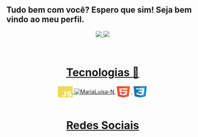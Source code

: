 ## Tudo bem com você? Espero que sim! Seja bem vindo ao meu perfil. 

<div align="center">
  <a href="https://github.com/MariaLuisaMesquita">
  <img height="180em" src="https://github-readme-stats.vercel.app/api?username=MariaLuisa&show_icons=true&theme=shadow_red&include_all_commits=true&count_private=true"/>
  <img height="180em" src="https://github-readme-stats.vercel.app/api/top-langs/?username=MariaLuisa&layout=compact&langs_count=7&theme=shadow_red"/>
</div>
<br> 
    
<div  align="center"> 
  <div style="display: inline_block"><br>
    <h1 align="center">Tecnologias 🫶</h1>
  <img align="center" alt="MariaLuisa-Js" height="30" width="40" src="https://raw.githubusercontent.com/devicons/devicon/master/icons/javascript/javascript-plain.svg">
  <img align="center" alt="MariaLuisa-N" height="30" width="40" src="https://cdn.jsdelivr.net/gh/devicons/devicon@latest/icons/notion/notion-plain.svg">
  <img align="center" alt="MariaLuisa-HTML" height="30" width="40" src="https://raw.githubusercontent.com/devicons/devicon/master/icons/html5/html5-original.svg">
  <img align="center" alt="MariaLuisa-CSS" height="30" width="40" src="https://raw.githubusercontent.com/devicons/devicon/master/icons/css3/css3-original.svg">
 </div>
 <br>
 
   <h1 align="center">Redes Sociais</h1>
